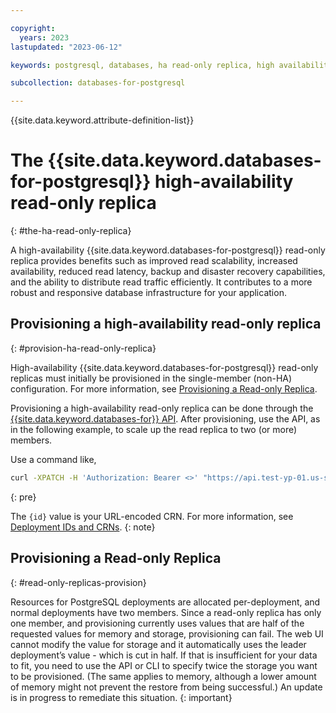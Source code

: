 ```yaml
---

copyright:
  years: 2023
lastupdated: "2023-06-12"

keywords: postgresql, databases, ha read-only replica, high availability read-only replica, resync, promote, cross-region replication, postgres replica, postgresql replica, leader deployment, read replica, data member, replication status

subcollection: databases-for-postgresql

---
```


{{site.data.keyword.attribute-definition-list}}

# The {{site.data.keyword.databases-for-postgresql}} high-availability read-only replica
{: #the-ha-read-only-replica}

A high-availability {{site.data.keyword.databases-for-postgresql}} read-only replica provides benefits such as improved read scalability, increased availability, reduced read latency, backup and disaster recovery capabilities, and the ability to distribute read traffic efficiently. It contributes to a more robust and responsive database infrastructure for your application.

## Provisioning a high-availability read-only replica
{: #provision-ha-read-only-replica}

High-availability {{site.data.keyword.databases-for-postgresql}} read-only replicas must initially be provisioned in the single-member (non-HA) configuration. For more information, see [Provisioning a Read-only Replica](/docs/databases-for-postgresql?topic=databases-for-postgresql-read-only-replicas&interface=ui#read-only-replicas-provision). 

Provisioning a high-availability read-only replica can be done through the [{{site.data.keyword.databases-for}} API](https://cloud.ibm.com/apidocs/cloud-databases-api/cloud-databases-api-v5#introduction). After provisioning, use the API, as in the following example, to scale up the read replica to two (or more) members.

Use a command like, 

```sh
curl -XPATCH -H 'Authorization: Bearer <>' "https://api.test-yp-01.us-south.databases.cloud.ibm.com/v5/ibm/deployments/{id}/groups/member" -d '{"members": {"allocation_count": 2}}'
```
{: pre}

The `{id}` value is your URL-encoded CRN. For more information, see [Deployment IDs and CRNs](https://cloud.ibm.com/apidocs/cloud-databases-api/cloud-databases-api-v5#deployment-ids-and-crns).
{: note}

## Provisioning a Read-only Replica
{: #read-only-replicas-provision}

Resources for PostgreSQL deployments are allocated per-deployment, and normal deployments have two members. Since a read-only replica has only one member, and provisioning currently uses values that are half of the requested values for memory and storage, provisioning can fail. The web UI cannot modify the value for storage and it automatically uses the leader deployment’s value - which is cut in half. If that is insufficient for your data to fit, you need to use the API or CLI to specify twice the storage you want to be provisioned. (The same applies to memory, although a lower amount of memory might not prevent the restore from being successful.) An update is in progress to remediate this situation.
{: important}


